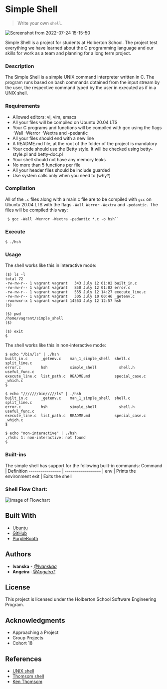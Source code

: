 # Simple Shell
> Write your own `shell`. 

![Screenshot from 2022-07-24 15-15-50](https://user-images.githubusercontent.com/105127608/180814389-c8c027d8-4f92-4b18-b97b-6e0f66694ad6.png)

Simple Shell is a project for students at Holberton School. The project test everything we have learned about the C programming language and our skills for work as a team and planning for a long term project.
### Description
The Simple Shell is a simple UNIX command interpreter written in C. The program runs based on bash commands obtained from the input stream by the user, the respective command typed by the user in executed as if in a UNIX shell.

### Requirements
- Allowed editors: vi, vim, emacs
- All your files will be compiled on Ubuntu 20.04 LTS
- Your C programs and functions will be compiled with gcc using the flags -Wall -Werror -Wextra and -pedantic
- All your files should end with a new line
- A README.md file, at the root of the folder of the project is mandatory
- Your code should use the Betty style. It will be checked using betty-style.pl and betty-doc.pl
- Your shell should not have any memory leaks
- No more than 5 functions per file
- All your header files should be include guarded
- Use system calls only when you need to (why?)
### Compilation
All of the ``.c`` files along with a main.c file are to be compiled with ``gcc`` on Ubuntu 20.04 LTS with the flags ``-Wall Werror`` ``-Wextra`` and ``-pedantic.``
The files will be compiled this way:
```{bash}
 $ gcc -Wall -Werror -Wextra -pedantic *.c -o hsh``
```

### Execute
```{bash}
$ ./hsh
```

### Usage
The shell works like this in interactive mode:

```{bash}
($) ls -l
total 72
-rw-rw-r-- 1 vagrant vagrant   343 July 12 01:02 built_in.c
-rw-rw-r-- 1 vagrant vagrant   850 July 12 01:02 error.c
-rw-rw-r-- 1 vagrant vagrant   555 July 12 14:27 execute_line.c
-rw-rw-r-- 1 vagrant vagrant   305 July 10 00:46 _getenv.c
-rwxrwxr-x 1 vagrant vagrant 14563 July 12 12:57 hsh
($)
```
```{bash}
($) pwd
/home/vagrant/simple_shell
($)
```
```{bash}
($) exit
$
```
The shell works like this in non-interactive mode:
```{bash}
$ echo "/bin/ls" | ./hsh
built_in.c      _getenv.c    man_1_simple_shell  shell.c         split_line.c
error.c         hsh          simple_shell          shell.h         useful_func.c
execute_line.c  list_path.c  README.md           special_case.c  _which.c
$
```
```{bash}
$ echo "///////bin/////ls" | ./hsh
built_in.c      _getenv.c    man_1_simple_shell  shell.c         split_line.c
error.c         hsh          simple_shell          shell.h         useful_func.c
execute_line.c  list_path.c  README.md           special_case.c  _which.c
$
```
```{bash}
$ echo "non-interactive" | ./hsh
./hsh: 1: non-interactive: not found
$
```
### Built-ins
The simple shell has support for the following built-in commands:
Command   |   Definition
---------------- | ------------------ |
env | Prints the environment
exit | Exits the shell
### Shell Flow Chart:

![Image of Flowchart](https://i.imgur.com/WcN0ccr.jpg)

## Built With

  - [Ubuntu](https://ubuntu.com/) 
  - [GitHub](https://github.com/)
  - [PurpleBooth](https://github.com/PurpleBooth)

## Authors

  - **Ivanska** - [*@Ivanskaa*](https://github.com/Ivanskaa)
  - **Angeira** -[*@AngeiraT*](https://github.com/AngeiraT)

## License

This project is licensed under the Holberton School Software Engineering Program.

## Acknowledgments

  - Approaching a Project
  - Group Projects
  - Cohort 18

## References
  - [UNIX shell](https://en.wikipedia.org/wiki/Unix_shell)
  - [Thomsom shell](https://en.wikipedia.org/wiki/Thompson_shell)
  - [Ken Thomsom](https://en.wikipedia.org/wiki/Ken_Thompson)

